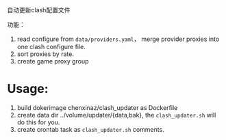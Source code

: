 自动更新clash配置文件

功能：
1. read configure from `data/providers.yaml`， merge provider proxies into one clash configure file.
2. sort proxies by rate.
3. create game proxy group

Usage:
=========
1. build dokerimage chenxinaz/clash_updater as Dockerfile
2. create data dir ../volume/updater/{data,bak}, the `clash_updater.sh` will do this for you.
3. create crontab task as `clash_updater.sh` comments.

